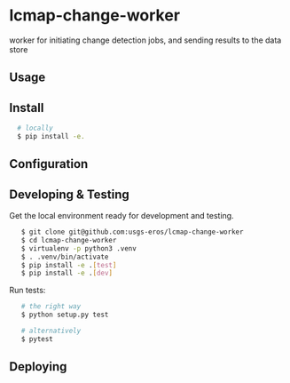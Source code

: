 # lcmap-change-worker
worker for initiating change detection jobs, and sending results to the data store

## Usage

## Install
```bash
  # locally
  $ pip install -e.
```
## Configuration

## Developing & Testing
Get the local environment ready for development and testing.
```bash
   $ git clone git@github.com:usgs-eros/lcmap-change-worker
   $ cd lcmap-change-worker
   $ virtualenv -p python3 .venv
   $ . .venv/bin/activate
   $ pip install -e .[test]
   $ pip install -e .[dev]
```

Run tests:
```bash
   # the right way
   $ python setup.py test

   # alternatively
   $ pytest
```
## Deploying
